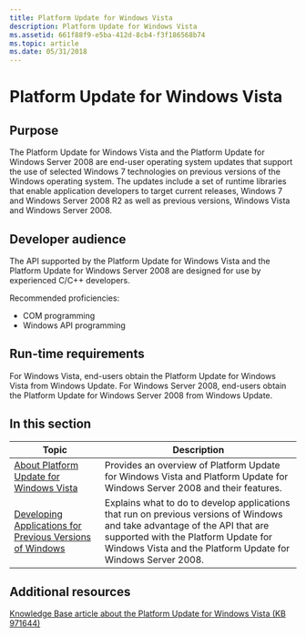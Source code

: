 ```yaml
---
title: Platform Update for Windows Vista
description: Platform Update for Windows Vista
ms.assetid: 661f88f9-e5ba-412d-8cb4-f3f186568b74
ms.topic: article
ms.date: 05/31/2018
---
```


# Platform Update for Windows Vista

## Purpose

The Platform Update for Windows Vista and the Platform Update for Windows Server 2008 are end-user operating system updates that support the use of selected Windows 7 technologies on previous versions of the Windows operating system. The updates include a set of runtime libraries that enable application developers to target current releases, Windows 7 and Windows Server 2008 R2 as well as previous versions, Windows Vista and Windows Server 2008.

## Developer audience

The API supported by the Platform Update for Windows Vista and the Platform Update for Windows Server 2008 are designed for use by experienced C/C++ developers.

Recommended proficiencies:

-   COM programming
-   Windows API programming

## Run-time requirements

For Windows Vista, end-users obtain the Platform Update for Windows Vista from Windows Update. For Windows Server 2008, end-users obtain the Platform Update for Windows Server 2008 from Windows Update.

## In this section



| Topic                                                                                                                               | Description                                                                                                                                                                                                                                  |
|-------------------------------------------------------------------------------------------------------------------------------------|----------------------------------------------------------------------------------------------------------------------------------------------------------------------------------------------------------------------------------------------|
| [About Platform Update for Windows Vista](platform-update-for-windows-vista-overview.md)<br/>                                | Provides an overview of Platform Update for Windows Vista and Platform Update for Windows Server 2008 and their features.<br/>                                                                                                         |
| [Developing Applications for Previous Versions of Windows](developing-applications-for-previous-versions-of-windows.md)<br/> | Explains what to do to develop applications that run on previous versions of Windows and take advantage of the API that are supported with the Platform Update for Windows Vista and the Platform Update for Windows Server 2008.<br/> |



 

## Additional resources

[Knowledge Base article about the Platform Update for Windows Vista (KB 971644)](https://support.microsoft.com/kb/971644)

 

 





